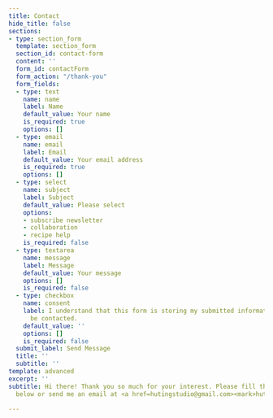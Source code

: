 ```yaml
---
title: Contact
hide_title: false
sections:
- type: section_form
  template: section_form
  section_id: contact-form
  content: ''
  form_id: contactForm
  form_action: "/thank-you"
  form_fields:
  - type: text
    name: name
    label: Name
    default_value: Your name
    is_required: true
    options: []
  - type: email
    name: email
    label: Email
    default_value: Your email address
    is_required: true
    options: []
  - type: select
    name: subject
    label: Subject
    default_value: Please select
    options:
    - subscribe newsletter
    - collaboration
    - recipe help
    is_required: false
  - type: textarea
    name: message
    label: Message
    default_value: Your message
    options: []
    is_required: false
  - type: checkbox
    name: consent
    label: I understand that this form is storing my submitted information so I can
      be contacted.
    default_value: ''
    options: []
    is_required: false
  submit_label: Send Message
  title: ''
  subtitle: ''
template: advanced
excerpt: ''
subtitle: Hi there! Thank you so much for your interest. Please fill the contact form
  below or send me an email at <a href=hutingstudio@gmail.com><mark>hutingstudio@gmail.com.</mark></a>

---
```

